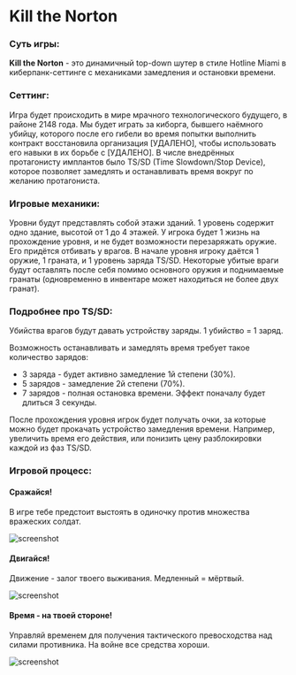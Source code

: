 # Kill the Norton

### Суть игры:

**Kill the Norton** - это динамичный top-down шутер в стиле Hotline Miami в киберпанк-сеттинге с механиками замедления и остановки времени. 

### Сеттинг:

Игра будет происходить в мире мрачного технологического будущего, в районе 2148 года. Мы будет играть за киборга, бывшего наёмного убийцу, которого после его гибели во время попытки выполнить контракт восстановила организация [УДАЛЕНО], чтобы использовать его навыки в их борьбе с [УДАЛЕНО]. В числе внедрённых протагонисту имплантов было TS/SD (Time Slowdown/Stop Device), которое позволяет замедлять и останавливать время вокруг по желанию протагониста.

### Игровые механики:

Уровни будут представлять собой этажи зданий. 1 уровень содержит одно здание, высотой от 1 до 4 этажей. У игрока будет 1 жизнь на прохождение уровня, и не будет возможности перезаряжать оружие. Его придётся отбивать у врагов. В начале уровня игроку даётся 1 оружие, 1 граната, и 1 уровень заряда TS/SD. Некоторые убитые враги будут оставлять после себя помимо основного оружия и поднимаемые гранаты (одновременно в инвентаре может находиться не более двух гранат).

### Подробнее про TS/SD:

Убийства врагов будут давать устройству заряды. 1 убийство = 1 заряд.

Возможность останавливать и замедлять время требует такое количество зарядов:
- 3 заряда - будет активно замедление 1й степени (30%).
- 5 зарядов - замедление 2й степени (70%).
- 7 зарядов - полная остановка времени. Эффект поначалу будет длиться 3 секунды.

После прохождения уровня игрок будет получать очки, за которые можно будет прокачать устройство замедления времени. Например, увеличить время его действия, или понизить цену разблокировки каждой из фаз TS/SD.

### Игровой процесс:

#### Сражайся!

В игре тебе предстоит выстоять в одиночку против множества вражеских солдат.

![screenshot](https://sun9-62.userapi.com/impg/bUNzClGcrcnmhhwhz6eP-lA96bJcFWGSgNd9SA/6GugMhlOvmA.jpg?size=604x544&quality=96&sign=4b276809d9a4c624d7410f5a4fbb2122&type=album)


#### Двигайся!

Движение - залог твоего выживания. Медленный = мёртвый.

![screenshot](https://sun9-33.userapi.com/impg/7aQCxxI07_1g6nRaWW0cXA5PIHc-UM-eVkGr1g/-vgtqsdn9_c.jpg?size=604x543&quality=96&sign=996e26098186f78e19186e442a7796a3&type=album)


#### Время - на твоей стороне!

Управляй временем для получения тактического превосходства над силами противника. На войне все средства хороши.

![screenshot](https://psv4.userapi.com/c534536/u168148426/docs/d17/695f933bd108/ezgif-4-6229b959d5be.gif?extra=bJOOpl7Bmz1m37SuIfhGRtat3KnbkzwFvxUQ2h-qgBEuOBL2Dnr-ZXEf5yOC4-6YlI7drNjgz6lDHsFljCcvgcVQL3CAfQALZOJd1xzgDz6m5Nu-ZxwS_8XifEOqr6w9xkCeP-hILN81ilKTC4-ILdA)

